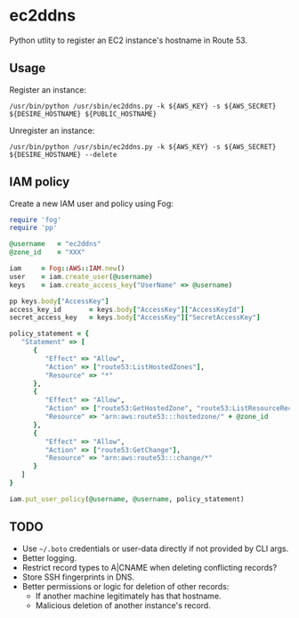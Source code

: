 # ec2ddns

Python utlity to register an EC2 instance's hostname in Route 53.

## Usage

Register an instance:

    /usr/bin/python /usr/sbin/ec2ddns.py -k ${AWS_KEY} -s ${AWS_SECRET} ${DESIRE_HOSTNAME} ${PUBLIC_HOSTNAME}

Unregister an instance:

    /usr/bin/python /usr/sbin/ec2ddns.py -k ${AWS_KEY} -s ${AWS_SECRET} ${DESIRE_HOSTNAME} --delete

## IAM policy

Create a new IAM user and policy using Fog:

``` ruby
require 'fog'
require 'pp'

@username   = "ec2ddns"
@zone_id    = "XXX"

iam     = Fog::AWS::IAM.new()
user    = iam.create_user(@username)
keys    = iam.create_access_key("UserName" => @username)

pp keys.body["AccessKey"]
access_key_id       = keys.body["AccessKey"]["AccessKeyId"]
secret_access_key   = keys.body["AccessKey"]["SecretAccessKey"]

policy_statement = {
   "Statement" => [
      {
         "Effect" => "Allow",
         "Action" => ["route53:ListHostedZones"],
         "Resource" => "*"
      },
      {
         "Effect" => "Allow",
         "Action" => ["route53:GetHostedZone", "route53:ListResourceRecordSets", "route53:ChangeResourceRecordSets"],
         "Resource" => "arn:aws:route53:::hostedzone/" + @zone_id
      },
      {
         "Effect" => "Allow",
         "Action" => ["route53:GetChange"],
         "Resource" => "arn:aws:route53:::change/*"
      }
   ]
}

iam.put_user_policy(@username, @username, policy_statement)
```

## TODO

- Use `~/.boto` credentials or user-data directly if not provided by CLI args.
- Better logging.
- Restrict record types to A|CNAME when deleting conflicting records?
- Store SSH fingerprints in DNS.
- Better permissions or logic for deletion of other records:
    - If another machine legitimately has that hostname.
    - Malicious deletion of another instance's record.
